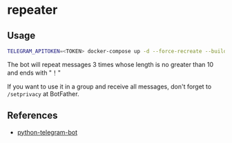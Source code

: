 # repeater

## Usage

```bash
TELEGRAM_APITOKEN=<TOKEN> docker-compose up -d --force-recreate --build
```

The bot will repeat messages 3 times whose length is no greater than 10 and ends with "！"

If you want to use it in a group and receive all messages, don't forget to `/setprivacy` at BotFather.

## References

- [python-telegram-bot](https://docs.python-telegram-bot.org/en/stable/telegram.bot.html#telegram.Bot.send_sticker)
